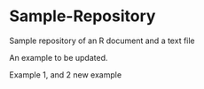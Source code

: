 # Sample-Repository
Sample repository of an R document and a text file

An example to be updated.

Example 1, and 2
new example